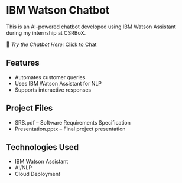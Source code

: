 # IBM Watson Chatbot  

This is an AI-powered chatbot developed using IBM Watson Assistant during my internship at CSRBoX.  

🔗 *Try the Chatbot Here:* [Click to Chat](https://web-chat.global.assistant.watson.appdomain.cloud/preview.html?integrationID=c5c33fed-1ca0-4389-a1dd-7816e508c9fe&region=au-syd&serviceInstanceID=e78410ab-c34c-4c25-a061-04901eb4cb66)  

## Features  
- Automates customer queries  
- Uses IBM Watson Assistant for NLP  
- Supports interactive responses  

## Project Files  
- SRS.pdf – Software Requirements Specification  
- Presentation.pptx – Final project presentation  


## Technologies Used  
- IBM Watson Assistant  
- AI/NLP  
- Cloud Deployment

